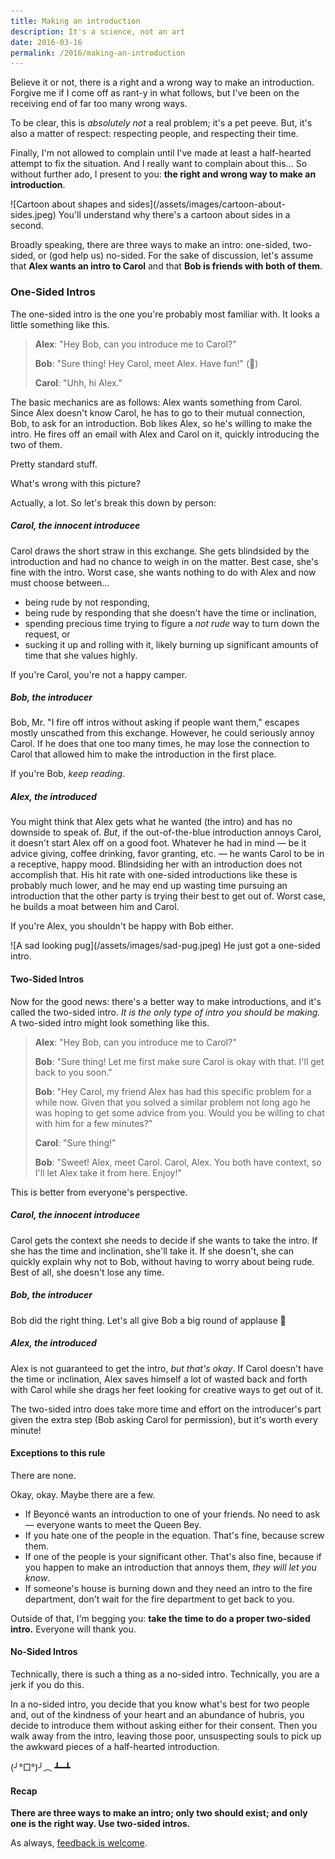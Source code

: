 ```yaml
---
title: Making an introduction
description: It's a science, not an art
date: 2016-03-16
permalink: /2016/making-an-introduction
---
```


Believe it or not, there is a right and a wrong way to make an introduction. Forgive me if I come off as rant-y in what follows, but I've been on the receiving end of far too many wrong ways.

To be clear, this is _absolutely not_ a real problem; it's a pet peeve. But, it's also a matter of respect: respecting people, and respecting their time.

Finally, I'm not allowed to complain until I've made at least a half-hearted attempt to fix the situation. And I really want to complain about this… So without further ado, I present to you: **the right and wrong way to make an introduction**.

<span class="center">
![Cartoon about shapes and sides](/assets/images/cartoon-about-sides.jpeg)
</span>
<span class="subtitle">You'll understand why there's a cartoon about sides in a second.</span>

Broadly speaking, there are three ways to make an intro: one-sided, two-sided, or (god help us) no-sided. For the sake of discussion, let's assume that **Alex wants an intro to Carol** and that **Bob is friends with both of them**.

### One-Sided Intros

The one-sided intro is the one you're probably most familiar with. It looks a little something like this.

> **Alex**: "Hey Bob, can you introduce me to Carol?"
>
> **Bob**: "Sure thing! Hey Carol, meet Alex. Have fun!" (🏃)
>
> **Carol**: "Uhh, hi Alex."

The basic mechanics are as follows: Alex wants something from Carol. Since Alex doesn't know Carol, he has to go to their mutual connection, Bob, to ask for an introduction. Bob likes Alex, so he's willing to make the intro. He fires off an email with Alex and Carol on it, quickly introducing the two of them.

Pretty standard stuff.

What's wrong with this picture?

Actually, a lot. So let's break this down by person:

##### Carol, the innocent introducee

Carol draws the short straw in this exchange. She gets blindsided by the introduction and had no chance to weigh in on the matter. Best case, she's fine with the intro. Worst case, she wants nothing to do with Alex and now must choose between…

*  being rude by not responding,
*  being rude by responding that she doesn't have the time or inclination,
*  spending precious time trying to figure a _not rude_ way to turn down the request, or
*  sucking it up and rolling with it, likely burning up significant amounts of time that she values highly.

If you're Carol, you're not a happy camper.

##### Bob, the introducer

Bob, Mr. "I fire off intros without asking if people want them," escapes mostly unscathed from this exchange. However, he could seriously annoy Carol. If he does that one too many times, he may lose the connection to Carol that allowed him to make the introduction in the first place.

If you're Bob, _keep reading_.

##### Alex, the introduced

You might think that Alex gets what he wanted (the intro) and has no downside to speak of. _But_, if the out-of-the-blue introduction annoys Carol, it doesn't start Alex off on a good foot. Whatever he had in mind — be it advice giving, coffee drinking, favor granting, etc. — he wants Carol to be in a receptive, happy mood. Blindsiding her with an introduction does not accomplish that. His hit rate with one-sided introductions like these is probably much lower, and he may end up wasting time pursuing an introduction that the other party is trying their best to get out of. Worst case, he builds a moat between him and Carol.

If you're Alex, you shouldn't be happy with Bob either.

<span class="center">
![A sad looking pug](/assets/images/sad-pug.jpeg)
</span>
<span class="subtitle">He just got a one-sided intro.</span>

#### Two-Sided Intros

Now for the good news: there's a better way to make introductions, and it's called the two-sided intro. _It is the only type of intro you should be making._ A two-sided intro might look something like this.

> **Alex**: "Hey Bob, can you introduce me to Carol?"
>
> **Bob**: "Sure thing! Let me first make sure Carol is okay with that. I'll get back to you soon."
>
> **Bob**: "Hey Carol, my friend Alex has had this specific problem for a while now. Given that you solved a similar problem not long ago he was hoping to get some advice from you. Would you be willing to chat with him for a few minutes?"
>
> **Carol**: "Sure thing!"
>
> **Bob**: "Sweet! Alex, meet Carol. Carol, Alex. You both have context, so I'll let Alex take it from here. Enjoy!"

This is better from everyone's perspective.

##### Carol, the innocent introducee

Carol gets the context she needs to decide if she wants to take the intro. If she has the time and inclination, she'll take it. If she doesn't, she can quickly explain why not to Bob, without having to worry about being rude. Best of all, she doesn't lose any time.

##### Bob, the introducer

Bob did the right thing. Let's all give Bob a big round of applause 👏

##### Alex, the introduced

Alex is not guaranteed to get the intro, _but that's okay_. If Carol doesn't have the time or inclination, Alex saves himself a lot of wasted back and forth with Carol while she drags her feet looking for creative ways to get out of it.


The two-sided intro does take more time and effort on the introducer's part given the extra step (Bob asking Carol for permission), but it's worth every minute!

#### Exceptions to this rule

There are none.

Okay, okay. Maybe there are a few.

* If Beyoncé wants an introduction to one of your friends. No need to ask — everyone wants to meet the Queen Bey.
* If you hate one of the people in the equation. That's fine, because screw them.
* If one of the people is your significant other. That's also fine, because if you happen to make an introduction that annoys them, _they will let you know_.
* If someone's house is burning down and they need an intro to the fire department, don't wait for the fire department to get back to you.

Outside of that, I'm begging you: **take the time to do a proper two-sided intro.** Everyone will thank you.

#### No-Sided Intros

Technically, there is such a thing as a no-sided intro. Technically, you are a jerk if you do this.

In a no-sided intro, you decide that you know what's best for two people and, out of the kindness of your heart and an abundance of hubris, you decide to introduce them without asking either for their consent. Then you walk away from the intro, leaving those poor, unsuspecting souls to pick up the awkward pieces of a half-hearted introduction.

(╯°□°)╯︵ ┻━┻

#### Recap

**There are three ways to make an intro; only two should exist; and only one is the right way. Use two-sided intros.**

As always, [feedback is welcome](https://mitchjlee.com/).
